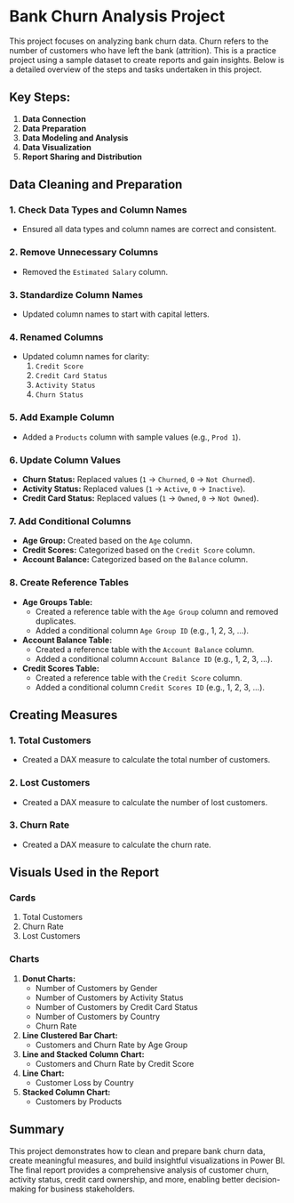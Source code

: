 # Bank Churn Analysis Project

This project focuses on analyzing bank churn data. Churn refers to the number of customers who have left the bank (attrition). This is a practice project using a sample dataset to create reports and gain insights. Below is a detailed overview of the steps and tasks undertaken in this project.

## Key Steps:
1. **Data Connection**
2. **Data Preparation**
3. **Data Modeling and Analysis**
4. **Data Visualization**
5. **Report Sharing and Distribution**

## Data Cleaning and Preparation

### 1. Check Data Types and Column Names
- Ensured all data types and column names are correct and consistent.

### 2. Remove Unnecessary Columns
- Removed the `Estimated Salary` column.

### 3. Standardize Column Names
- Updated column names to start with capital letters.

### 4. Renamed Columns
- Updated column names for clarity:
  1. `Credit Score`
  2. `Credit Card Status`
  3. `Activity Status`
  4. `Churn Status`

### 5. Add Example Column
- Added a `Products` column with sample values (e.g., `Prod 1`).

### 6. Update Column Values
- **Churn Status:** Replaced values (`1` -> `Churned`, `0` -> `Not Churned`).
- **Activity Status:** Replaced values (`1` -> `Active`, `0` -> `Inactive`).
- **Credit Card Status:** Replaced values (`1` -> `Owned`, `0` -> `Not Owned`).

### 7. Add Conditional Columns
- **Age Group:** Created based on the `Age` column.
- **Credit Scores:** Categorized based on the `Credit Score` column.
- **Account Balance:** Categorized based on the `Balance` column.

### 8. Create Reference Tables
- **Age Groups Table:**
  - Created a reference table with the `Age Group` column and removed duplicates.
  - Added a conditional column `Age Group ID` (e.g., 1, 2, 3, ...).
- **Account Balance Table:**
  - Created a reference table with the `Account Balance` column.
  - Added a conditional column `Account Balance ID` (e.g., 1, 2, 3, ...).
- **Credit Scores Table:**
  - Created a reference table with the `Credit Score` column.
  - Added a conditional column `Credit Scores ID` (e.g., 1, 2, 3, ...).

## Creating Measures

### 1. Total Customers
- Created a DAX measure to calculate the total number of customers.

### 2. Lost Customers
- Created a DAX measure to calculate the number of lost customers.

### 3. Churn Rate
- Created a DAX measure to calculate the churn rate.

## Visuals Used in the Report

### **Cards**
1. Total Customers
2. Churn Rate
3. Lost Customers

### **Charts**
1. **Donut Charts:**
   - Number of Customers by Gender
   - Number of Customers by Activity Status
   - Number of Customers by Credit Card Status
   - Number of Customers by Country
   - Churn Rate
2. **Line Clustered Bar Chart:**
   - Customers and Churn Rate by Age Group
3. **Line and Stacked Column Chart:**
   - Customers and Churn Rate by Credit Score
4. **Line Chart:**
   - Customer Loss by Country
5. **Stacked Column Chart:**
   - Customers by Products

## Summary
This project demonstrates how to clean and prepare bank churn data, create meaningful measures, and build insightful visualizations in Power BI. The final report provides a comprehensive analysis of customer churn, activity status, credit card ownership, and more, enabling better decision-making for business stakeholders.
